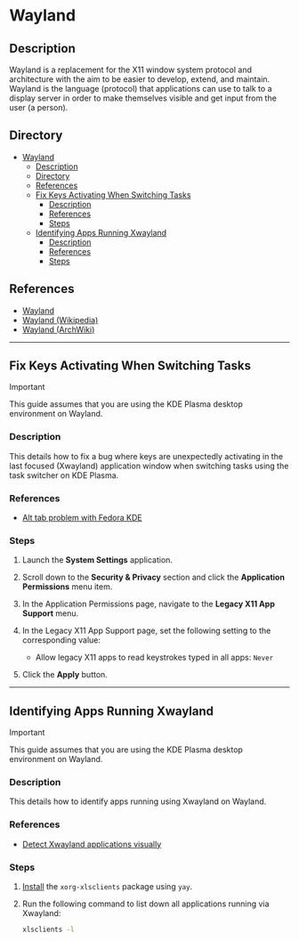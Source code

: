 # Wayland

## Description

Wayland is a replacement for the X11 window system protocol and architecture with the aim to be easier to develop, extend, and maintain. Wayland is the language (protocol) that applications can use to talk to a display server in order to make themselves visible and get input from the user (a person).

## Directory

- [Wayland](#wayland)
  - [Description](#description)
  - [Directory](#directory)
  - [References](#references)
  - [Fix Keys Activating When Switching Tasks](#fix-keys-activating-when-switching-tasks)
    - [Description](#description-1)
    - [References](#references-1)
    - [Steps](#steps)
  - [Identifying Apps Running Xwayland](#identifying-apps-running-xwayland)
    - [Description](#description-2)
    - [References](#references-2)
    - [Steps](#steps-1)

## References

- [Wayland](https://wayland.freedesktop.org)
- [Wayland (Wikipedia)](https://en.wikipedia.org/wiki/Wayland_(protocol))
- [Wayland (ArchWiki)](https://wiki.archlinux.org/title/Wayland)

---

## Fix Keys Activating When Switching Tasks

> [!IMPORTANT]  
> This guide assumes that you are using the KDE Plasma desktop environment on Wayland.

### Description

This details how to fix a bug where keys are unexpectedly activating in the last focused (Xwayland) application window when switching tasks using the task switcher on KDE Plasma.

### References

- [Alt tab problem with Fedora KDE](https://discuss.kde.org/t/alt-tab-problem-with-fedora-kde/17280/1)

### Steps

1. Launch the **System Settings** application.

2. Scroll down to the **Security & Privacy** section and click the **Application Permissions** menu item.

3. In the Application Permissions page, navigate to the **Legacy X11 App Support** menu.

4. In the Legacy X11 App Support page, set the following setting to the corresponding value:

    - Allow legacy X11 apps to read keystrokes typed in all apps: `Never`

5. Click the **Apply** button.

---

## Identifying Apps Running Xwayland

> [!IMPORTANT]  
> This guide assumes that you are using the KDE Plasma desktop environment on Wayland.

### Description

This details how to identify apps running using Xwayland on Wayland.

### References

- [Detect Xwayland applications visually](https://wiki.archlinux.org/title/Wayland#Detect_Xwayland_applications_visually)

### Steps

1. [Install](yay.md#install) the `xorg-xlsclients` package using `yay`.

2. Run the following command to list down all applications running via Xwayland:

    ```sh
    xlsclients -l
    ```
